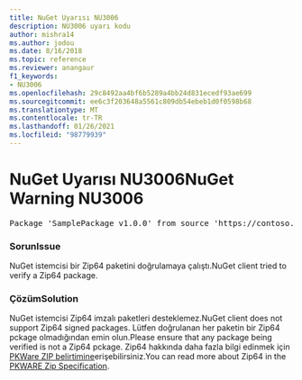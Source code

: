 ```yaml
---
title: NuGet Uyarısı NU3006
description: NU3006 uyarı kodu
author: mishra14
ms.author: jodou
ms.date: 8/16/2018
ms.topic: reference
ms.reviewer: anangaur
f1_keywords:
- NU3006
ms.openlocfilehash: 29c8492aa4bf6b5289a4bb24d831ecedf93ae699
ms.sourcegitcommit: ee6c3f203648a5561c809db54ebeb1d0f0598b68
ms.translationtype: MT
ms.contentlocale: tr-TR
ms.lasthandoff: 01/26/2021
ms.locfileid: "98779939"
---
```

# <a name="nuget-warning-nu3006"></a><span data-ttu-id="5e241-103">NuGet Uyarısı NU3006</span><span class="sxs-lookup"><span data-stu-id="5e241-103">NuGet Warning NU3006</span></span>

<pre>Package 'SamplePackage v1.0.0' from source 'https://contoso.com/index.json': Signed Zip64 packages are not supported.</pre>

### <a name="issue"></a><span data-ttu-id="5e241-104">Sorun</span><span class="sxs-lookup"><span data-stu-id="5e241-104">Issue</span></span>

<span data-ttu-id="5e241-105">NuGet istemcisi bir Zip64 paketini doğrulamaya çalıştı.</span><span class="sxs-lookup"><span data-stu-id="5e241-105">NuGet client tried to verify a Zip64 package.</span></span>


### <a name="solution"></a><span data-ttu-id="5e241-106">Çözüm</span><span class="sxs-lookup"><span data-stu-id="5e241-106">Solution</span></span>

<span data-ttu-id="5e241-107">NuGet istemcisi Zip64 imzalı paketleri desteklemez.</span><span class="sxs-lookup"><span data-stu-id="5e241-107">NuGet client does not support Zip64 signed packages.</span></span> <span data-ttu-id="5e241-108">Lütfen doğrulanan her paketin bir Zip64 pckage olmadığından emin olun.</span><span class="sxs-lookup"><span data-stu-id="5e241-108">Please ensure that any package being verified is not a Zip64 pckage.</span></span> <span data-ttu-id="5e241-109">Zip64 hakkında daha fazla bilgi edinmek için [PKWare ZIP belirtimine](https://pkware.cachefly.net/webdocs/casestudies/APPNOTE.TXT)erişebilirsiniz.</span><span class="sxs-lookup"><span data-stu-id="5e241-109">You can read more about Zip64 in the [PKWARE Zip Specification](https://pkware.cachefly.net/webdocs/casestudies/APPNOTE.TXT).</span></span>



